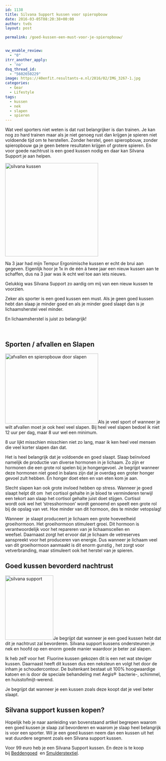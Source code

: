 ```yaml
---
id: 1138
title: Silvana Support kussen voor spieropbouw
date: 2016-03-05T08:20:38+00:00
author: tvds
layout: post

permalink: /goed-kussen-een-must-voor-je-spieropbouw/


vw_enable_review:
  - "0"
itrr_another_apply:
  - 'no'
dsq_thread_id:
  - "5602650229"
image: https://40enfit.resultants-e.nl/2016/02/IMG_3267-1.jpg
categories:
  - Gear
  - Lifestyle
tags:
  - kussen
  - nek
  - slapen
  - spieren
---
```

Wat veel sporters niet weten is dat rust belangrijker is dan trainen. Je kan nog zo hard trainen maar als je niet genoeg rust dan krijgen je spieren niet voldoende tijd om te herstellen. Zonder herstel, geen spieropbouw, zonder spieropbouw ga je geen betere resultaten krijgen of grotere spieren. En voor goede nachtrust is een goed kussen nodig en daar kan Silvana Support je aan helpen.<!--more-->

<img class="alignleft size-medium wp-image-2539" src="https://vandersluijs.nl/wp-content/uploads/2016/02/IMG_3256-300x300.jpg" alt="silvana kussen" width="300" height="300" />

Na 3 jaar had mijn Tempur Ergonimische kussen er echt de brui aan gegeven. Eigenlijk hoor je 1x in de één á twee jaar een nieuw kussen aan te schaffen, dus na 3 jaar was ik echt wel toe aan iets nieuws.

Gelukkig was Silvana Support zo aardig om mij van een nieuw kussen te voorzien.

Zeker als sporter is een goed kussen een must. Als je geen goed kussen hebt dan slaap je minder goed en als je minder goed slaapt dan is je lichaamsherstel veel minder.

En lichaamsherstel is juist zo belangrijk!

&nbsp;

## Sporten / afvallen en Slapen

<img class="alignright wp-image-1139 size-medium" title="silvana support afvallen en spieropbouw door slapen" src="https://40enfit.resultants-e.nl/2016/02/IMG_3267-1-300x225.jpg" alt="afvallen en spieropbouw door slapen" width="300" height="225" srcset="https://40enfit.resultants-e.nl/2016/02/IMG_3267-1-300x225.jpg 300w, https://40enfit.resultants-e.nl/2016/02/IMG_3267-1-1024x768.jpg 1024w, https://40enfit.resultants-e.nl/2016/02/IMG_3267-1.jpg 1200w" sizes="(max-width: 300px) 100vw, 300px" />Als je veel sport of wanneer je wilt afvallen moet je ook heel veel slapen. Bij heel veel slapen bedoel ik niet 12 uur per dag, maar 8 uur wel een minimum.

8 uur lijkt misschien misschien niet zo lang, maar ik ken heel veel mensen die veel korter slapen dan dat.

Het is heel belangrijk dat je voldoende en goed slaapt. Slaap beïnvloed namelijk de productie van diverse hormonen in je lichaam. Zo zijn er hormonen die een grote rol spelen bij je hongergevoel. Je begrijpt wanneer deze hormonen niet goed in balans zijn dat je overdag een groter honger gevoel zult hebben. En honger doet eten en van eten kom je aan.

Slecht slapen kan ook grote invloed hebben op stress. Wanneer je goed slaapt helpt dit om  het cortisol gehalte in je bloed te verminderen terwijl een tekort aan slaap het cortisol gehalte juist doet stijgen. Cortisol wordt ook wel het &#8216;stresshormoon&#8217; wordt genoemd en speelt een grote rol bij de opslag van vet. Hoe minder van dit hormoon, des te minder vetopslag!

Wanneer  je slaapt produceert je lichaam een grote hoeveelheid groeihormoon. Het groeihormoon stimuleert groei. Dit hormoon is verantwoordelijk voor het repareren van je lichaamscellen en weefsel. Daarnaast zorgt het ervoor dat je lichaam de vetreserves aanspreekt voor het produceren van energie. Dus wanneer je lichaam veel van dit groeihormoon aanmaakt is dit enorm gunstig , het zorgt voor vetverbranding, maar stimuleert ook het herstel van je spieren.

## Goed kussen bevorderd nachtrust

<img class="alignleft wp-image-1144" src="https://40enfit.resultants-e.nl/2016/03/IMG_3265-225x300.jpg" alt="silvana support" width="155" height="207" srcset="https://40enfit.resultants-e.nl/2016/03/IMG_3265-225x300.jpg 225w, https://40enfit.resultants-e.nl/2016/03/IMG_3265-768x1024.jpg 768w, https://40enfit.resultants-e.nl/2016/03/IMG_3265.jpg 900w" sizes="(max-width: 155px) 100vw, 155px" />Je begrijpt dat wanneer je een goed kussen hebt dat dit je nachtrust zal bevorderen. Silvana support kussens ondersteunen je nek en hoofd op een enorm goede manier waardoor je beter zal slapen.

Ik heb zelf voor het  Fluorine kussen gekozen dit is een net wat steviger kussen. Daarnaast heeft dit kussen dus een neksteun en volgt het door de inham je schoudercontour. De buitenkant bestaat uit 100% hoogwaardige katoen en is door de speciale behandeling met Aegis®  bacterie-, schimmel, en huisstofmijt-werend.

Je begrijpt dat wanneer je een kussen zoals deze koopt dat je veel beter slaapt.

## Silvana support kussen kopen?

Hopelijk heb je naar aanleiding van bovenstaand artikel begrepen waarom een goed kussen je slaap zal bevorderen en waarom je slaap heel belangrijk is voor een sporter. Wil je een goed kussen neem dan een kussen uit het wat duurdere segment zoals een Silvana support kussen.

Voor 99 euro heb je een Silvana Support kussen. En deze is te koop bij <a href="http://www.beddengoed.com/bed/?tt=11203_12_97738_&r=%2Fcatalogsearch%2Fresult%2F%3Fq%3Dsilvana" target="_blank">Beddengoed</a>  en <a href="http://www.smulderstextiel.nl/beddengoed/?tt=7808_12_97738_&r=%2Fwebshop%2Fshopmode%2Fsearch%2Fsilvana%2520support%2F" target="_blank">Smulderstextiel</a>.